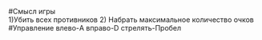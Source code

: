 #Смысл игры  
 1)Убить всех противников 
 2) Набрать максимальное количество очков 
 #Управление 
 влево-A 
 вправо-D 
 стрелять-Пробел 
    
